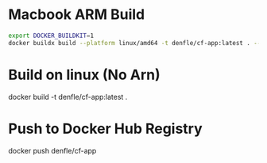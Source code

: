 # Macbook ARM Build
```bash
export DOCKER_BUILDKIT=1
docker buildx build --platform linux/amd64 -t denfle/cf-app:latest . --load

```

# Build on linux (No Arn)
docker build -t denfle/cf-app:latest .


# Push to Docker Hub Registry
docker push denfle/cf-app